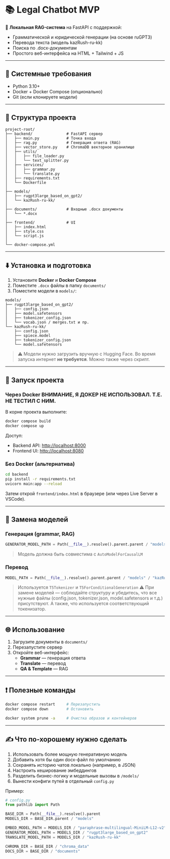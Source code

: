 # 📚 Legal Chatbot MVP

🔎 **Локальная RAG-система** на FastAPI с поддержкой:

- Грамматической и юридической генерации (на основе ruGPT3)
- Перевода текста (модель kazRush-ru-kk)
- Поиска по .docx-документам
- Простого веб-интерфейса на HTML + Tailwind + JS

---

## 🔧 Системные требования

- Python 3.10+
- Docker + Docker Compose (опционально)
- Git (если клонируете модели)

---

## 📁 Структура проекта

```
project-root/
├── backend/               # FastAPI сервер
│   ├── main.py            # Точка входа
│   ├── rag.py             # Генерация ответа (RAG)
│   ├── vector_store.py    # ChromaDB векторное хранилище
│   ├── utils/
│   │   ├── file_loader.py
│   │   └── text_splitter.py
│   ├── services/
│   │   ├── grammar.py
│   │   └── translate.py
│   ├── requirements.txt
│   └── Dockerfile
│
├── models/
│   ├── rugpt3large_based_on_gpt2/
│   └── kazRush-ru-kk/
│
├── documents/             # Входные .docx документы
│   └── *.docx
│
├── frontend/              # UI
│   ├── index.html
│   ├── style.css
│   └── script.js
│
└── docker-compose.yml
```

---

## ⬇️ Установка и подготовка

1. Установите **Docker** и **Docker Compose**
2. Поместите `.docx` файлы в папку `documents/`
3. Поместите модели в `models/`:

```
models/
├── rugpt3large_based_on_gpt2/
│   ├── config.json
│   ├── model.safetensors
│   ├── tokenizer_config.json
│   └── vocab.json / merges.txt и пр.
└── kazRush-ru-kk/
    ├── config.json
    ├── spiece.model
    ├── tokenizer_config.json
    └── model.safetensors
```

> ⚠️ Модели нужно загрузить вручную с Hugging Face. Во время запуска интернет **не требуется**.
> Можно также через скрипт.

---

## 🚀 Запуск проекта

### Через Docker ВНИМАНИЕ, Я ДОКЕР НЕ ИСПОЛЬЗОВАЛ. Т.Е. НЕ ТЕСТИЛ С НИМ.
В корне проекта выполните:
```bash
docker compose build
docker compose up
```

Доступ:

- Backend API: [http://localhost:8000](http://localhost:8000)
- Frontend UI: [http://localhost:8080](http://localhost:8080)

### Без Docker (альтернатива)

```bash
cd backend
pip install -r requirements.txt
uvicorn main:app --reload
```

Затем открой `frontend/index.html` в браузере (или через Live Server в VSCode).

---

## 🧠 Замена моделей

### Генерация (grammar, RAG)

```python
GENERATOR_MODEL_PATH = Path(__file__).resolve().parent.parent / "models" / "rugpt3large_based_on_gpt2"
```

> Модель должна быть совместима с `AutoModelForCausalLM`

### Перевод

```python
MODEL_PATH = Path(__file__).resolve().parent.parent / "models" / "kazRush-ru-kk"
```

> Используется `T5Tokenizer` и `T5ForConditionalGeneration`
⚠️ При замене моделей — соблюдайте структуру и убедитесь, что все нужные файлы (config.json, tokenizer.json, model.safetensors и т.д.) присутствуют. А также, что используется соответствующий токенизатор.
---

## 🌐 Использование

1. Загрузите документы в `documents/`
2. Перезапустите сервер
3. Откройте веб-интерфейс:
   - **Grammar** — генерация ответа
   - **Translate** — перевод
   - **QA & Template** — RAG

---

## ❗ Полезные команды

```bash
docker compose restart     # Перезапустить
docker compose down        # Остановить

docker system prune -a     # Очистка образов и контейнеров
```

---

## ✍️ Что по-хорошему нужно сделать

1. Использовать более мощную генеративную модель
2. Добавить хотя бы один docx-файл по умолчанию
3. Сохранять историю чатов локально (например, в JSON)
4. Настроить кеширование эмбеддингов
5. Разделить бизнес-логику и модельные вызовы в `/models/`
6. Вынести конфиги путей в отдельный `config.py`

Пример:

```python
# config.py
from pathlib import Path

BASE_DIR = Path(__file__).resolve().parent
MODELS_DIR = BASE_DIR.parent / "models"

EMBED_MODEL_PATH = MODELS_DIR / "paraphrase-multilingual-MiniLM-L12-v2"
GENERATOR_MODEL_PATH = MODELS_DIR / "rugpt3large_based_on_gpt2"
TRANSLATE_MODEL_PATH = MODELS_DIR / "kazRush-ru-kk"

CHROMA_DIR = BASE_DIR / "chroma_data"
DOCS_DIR = BASE_DIR / "documents"
```



